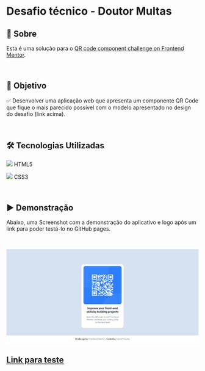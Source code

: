 # Desafio técnico - Doutor Multas

## 💬 Sobre

Esta é uma solução para o [QR code component challenge on Frontend Mentor](https://www.frontendmentor.io/challenges/qr-code-component-iux_sIO_H).

<br />

## 🎯 Objetivo

✅ Desenvolver uma aplicação web que apresenta um componente QR Code que fique o mais parecido possível com o modelo apresentado no design do desafio (link acima).

<br />

## 🛠 Tecnologias Utilizadas

<img width="20px" src="https://cdn.jsdelivr.net/gh/devicons/devicon/icons/html5/html5-original-wordmark.svg" /> HTML5

<img width="20px" src="https://cdn.jsdelivr.net/gh/devicons/devicon/icons/css3/css3-original-wordmark.svg" /> CSS3

<br />

## ▶ Demonstração

Abaixo, uma Screenshot com a demonstração do aplicativo e logo após um link para poder testá-lo no GitHub pages.

<br />

![Demo QR Code component](/assets/images/demo.jpg)

## <a href="">Link para teste</a>

